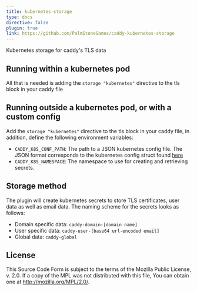 ```yaml
---
title: kubernetes-storage
type: docs
directive: false
plugin: true
link: https://github.com/PalmStoneGames/caddy-kubernetes-storage
---
```


Kubernetes storage for caddy's TLS data

Running within a kubernetes pod
-------------------------------
All that is needed is adding the `storage "kubernetes"` directive to the tls block in your caddy file

Running outside a kubernetes pod, or with a custom config
---------------------------------------------------------
Add the `storage "kubernetes"` directive to the tls block in your caddy file, in addition, define the following environment variables:

- `CADDY_K8S_CONF_PATH`: The path to a JSON kubernetes config file. The JSON format corresponds to the kubernetes config struct found [here]( https://github.com/kubernetes/kubernetes/blob/release-1.3/pkg/client/restclient/config.go#L42)
- `CADDY_K8S_NAMESPACE`: The namespace to use for creating and retrieving secrets.

Storage method
--------------
The plugin will create kubernetes secrets to store TLS certificates, user data as well as email data.
The naming scheme for the secrets looks as follows:

- Domain specific data: `caddy-domain-[domain name]`
- User specific data: `caddy-user-[base64 url-encoded email]`
- Global data: `caddy-global`

License
-------
This Source Code Form is subject to the terms of the Mozilla Public
License, v. 2.0. If a copy of the MPL was not distributed with this
file, You can obtain one at http://mozilla.org/MPL/2.0/.